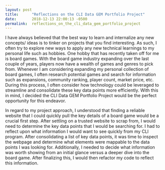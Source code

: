 ```yaml
---
layout: post
title:      "Reflections on the CLI Data GEM Portfolio Project"
date:       2018-12-13 22:00:13 -0500
permalink:  reflections_on_the_cli_data_gem_portfolio_project
---
```


I have always believed that the best way to learn and internalize any new concepts/ ideas is to tinker on projects that you find interesting. As such, I often try to explore new ways to apply any new technical learnings to my personal life such as hobbies. One hobby that has recently taken off for me is board games. With the board game industry expanding over the last couple of years, players now have a wealth of games and genres to pick from. Whenever I am considering expanding my personal collection of board games, I often research potential games and search for information such as expansions, community ranking, player count, market price, etc. During this process, I often consider how technology could be leveraged to streamline and consolidate these key data points more efficiently. With this in mind, I decided the CLI Data GEM Portfolio Project would be the perfect opportunity for this endeavor.

In regard to my project approach, I understood that finding a reliable website that I could quickly pull the key details of a board game would be a crucial first step. After settling on a trusted website to scrap from, I would need to determine the key data points that I would be searching for. I had to reflect upon what information I would want to see quickly from my CLI program. After consolidating a list of key data points, it was time to inspect the webpage and determine what elements were mappable to the data points I was looking for. Additionally, I needed to decide what information was worth showing from an initial glance versus a deeper dive into the board game. After finalizing this, I would then refactor my code to reflect this information. 


